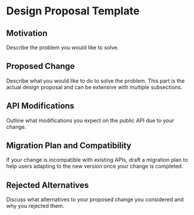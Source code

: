 # Design Proposal Template

## Motivation

Describe the problem you would like to solve.

## Proposed Change

Describe what you would like to do to solve the problem. This part is the actual design proposal and can be extensive with multiple subsections.

## API Modifications

Outline what modifications you expect on the public API due to your change.

## Migration Plan and Compatibility

If your change is incompatible with existing APIs, draft a migration plan to help users adapting to the new version once your change is completed.

## Rejected Alternatives

Discuss what alternatives to your proposed change you considered and why you rejected them.
